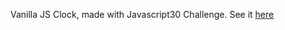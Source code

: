 Vanilla JS Clock, made with Javascript30 Challenge.
See it [here](https://joanshpin.github.io/Clock-with-JS30/)
